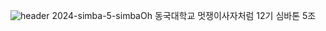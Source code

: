 ![header](https://capsule-render.vercel.app/api?type=waving&color=0:A4DACD,100:00C3AD&height=130&section=header&*text=Cheat%20Key&*fontSize=80)
2024-simba-5-simbaOh
동국대학교 멋쟁이사자처럼 12기 심바톤 5조
